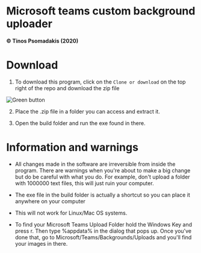 # Microsoft teams custom background uploader
#### © Tinos Psomadakis (2020)


# Download
1. To download this program, click on the `Clone or download` on the top right of the repo and download the zip file

![Green button](https://i.imgur.com/VUCnYsc.png "Example image")

2. Place the .zip file in a folder you can access and extract it.

3. Open the build folder and run the exe found in there.

# Information and warnings
- All changes made in the software are irreversible from inside the program. There are warnings when you're about to make a big change but do be careful with what you do. For example, don't upload a folder with 1000000 text files, this will just ruin your computer.

- The exe file in the build folder is actually a shortcut so you can place it anywhere on your computer

- This will not work for Linux/Mac OS systems.

- To find your Microsoft Teams Upload Folder hold the Windows Key and press r. Then type %appdata% in the dialog that pops up. Once you've done that, go to Microsoft/Teams/Backgrounds/Uploads and you'll find your images in there.
